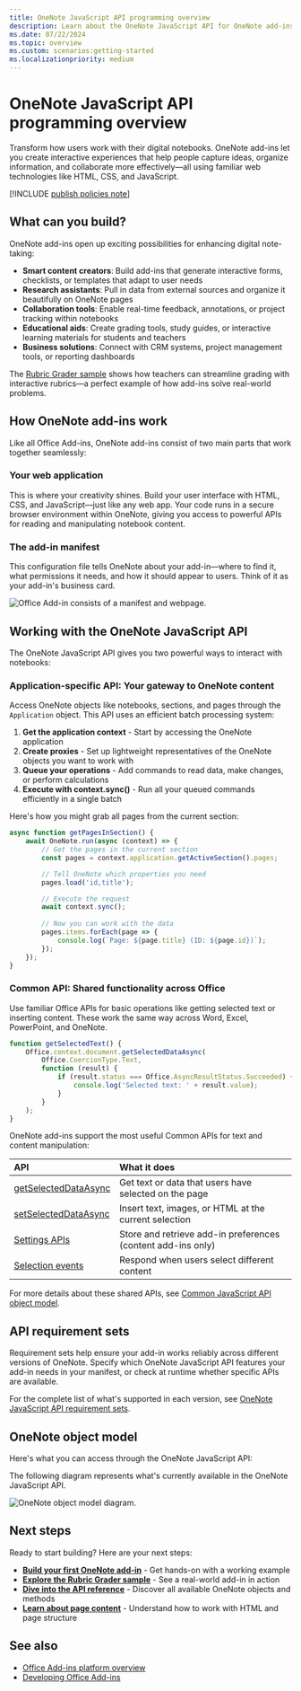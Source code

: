 ```yaml
---
title: OneNote JavaScript API programming overview
description: Learn about the OneNote JavaScript API for OneNote add-ins on the web.
ms.date: 07/22/2024
ms.topic: overview
ms.custom: scenarios:getting-started
ms.localizationpriority: medium
---
```


# OneNote JavaScript API programming overview

Transform how users work with their digital notebooks. OneNote add-ins let you create interactive experiences that help people capture ideas, organize information, and collaborate more effectively—all using familiar web technologies like HTML, CSS, and JavaScript.

[!INCLUDE [publish policies note](../includes/note-publish-policies.md)]

## What can you build?

OneNote add-ins open up exciting possibilities for enhancing digital note-taking:

- **Smart content creators**: Build add-ins that generate interactive forms, checklists, or templates that adapt to user needs
- **Research assistants**: Pull in data from external sources and organize it beautifully on OneNote pages
- **Collaboration tools**: Enable real-time feedback, annotations, or project tracking within notebooks
- **Educational aids**: Create grading tools, study guides, or interactive learning materials for students and teachers
- **Business solutions**: Connect with CRM systems, project management tools, or reporting dashboards

The [Rubric Grader sample](https://github.com/OfficeDev/OneNote-Add-in-Rubric-Grader) shows how teachers can streamline grading with interactive rubrics—a perfect example of how add-ins solve real-world problems.

## How OneNote add-ins work

Like all Office Add-ins, OneNote add-ins consist of two main parts that work together seamlessly:

### Your web application

This is where your creativity shines. Build your user interface with HTML, CSS, and JavaScript—just like any web app. Your code runs in a secure browser environment within OneNote, giving you access to powerful APIs for reading and manipulating notebook content.

### The add-in manifest

This configuration file tells OneNote about your add-in—where to find it, what permissions it needs, and how it should appear to users. Think of it as your add-in's business card.

![Office Add-in consists of a manifest and webpage.](../images/onenote-add-in.png)

## Working with the OneNote JavaScript API

The OneNote JavaScript API gives you two powerful ways to interact with notebooks:

### Application-specific API: Your gateway to OneNote content

Access OneNote objects like notebooks, sections, and pages through the `Application` object. This API uses an efficient batch processing system:

1. **Get the application context** - Start by accessing the OneNote application
2. **Create proxies** - Set up lightweight representatives of the OneNote objects you want to work with
3. **Queue your operations** - Add commands to read data, make changes, or perform calculations
4. **Execute with context.sync()** - Run all your queued commands efficiently in a single batch

Here's how you might grab all pages from the current section:

```javascript
async function getPagesInSection() {
    await OneNote.run(async (context) => {
        // Get the pages in the current section
        const pages = context.application.getActiveSection().pages;

        // Tell OneNote which properties you need
        pages.load('id,title');

        // Execute the request
        await context.sync();
        
        // Now you can work with the data
        pages.items.forEach(page => {
            console.log(`Page: ${page.title} (ID: ${page.id})`);
        });
    });
}
```

### Common API: Shared functionality across Office

Use familiar Office APIs for basic operations like getting selected text or inserting content. These work the same way across Word, Excel, PowerPoint, and OneNote.

```javascript
function getSelectedText() {
    Office.context.document.getSelectedDataAsync(
        Office.CoercionType.Text,
        function (result) {
            if (result.status === Office.AsyncResultStatus.Succeeded) {
                console.log('Selected text: ' + result.value);
            }
        }
    );
}
```

OneNote add-ins support the most useful Common APIs for text and content manipulation:

| API | What it does |
|:------|:------|
| [getSelectedDataAsync](/javascript/api/office/office.document#office-office-document-getselecteddataasync-member(1)) | Get text or data that users have selected on the page |
| [setSelectedDataAsync](/javascript/api/office/office.document#office-office-document-setselecteddataasync-member(1)) | Insert text, images, or HTML at the current selection |
| [Settings APIs](/javascript/api/office/office.settings) | Store and retrieve add-in preferences (content add-ins only) |
| [Selection events](/javascript/api/office/office.documentselectionchangedeventargs) | Respond when users select different content |

For more details about these shared APIs, see [Common JavaScript API object model](../develop/office-javascript-api-object-model.md).

## API requirement sets

Requirement sets help ensure your add-in works reliably across different versions of OneNote. Specify which OneNote JavaScript API features your add-in needs in your manifest, or check at runtime whether specific APIs are available.

For the complete list of what's supported in each version, see [OneNote JavaScript API requirement sets](/javascript/api/requirement-sets/onenote/onenote-api-requirement-sets).

## OneNote object model

Here's what you can access through the OneNote JavaScript API:

The following diagram represents what's currently available in the OneNote JavaScript API.

  ![OneNote object model diagram.](../images/onenote-om.png)

## Next steps

Ready to start building? Here are your next steps:

- **[Build your first OneNote add-in](../quickstarts/onenote-quickstart.md)** - Get hands-on with a working example
- **[Explore the Rubric Grader sample](https://github.com/OfficeDev/OneNote-Add-in-Rubric-Grader)** - See a real-world add-in in action
- **[Dive into the API reference](../reference/overview/onenote-add-ins-javascript-reference.md)** - Discover all available OneNote objects and methods
- **[Learn about page content](onenote-add-ins-page-content.md)** - Understand how to work with HTML and page structure

## See also

- [Office Add-ins platform overview](../overview/office-add-ins.md)
- [Developing Office Add-ins](../develop/develop-overview.md)
